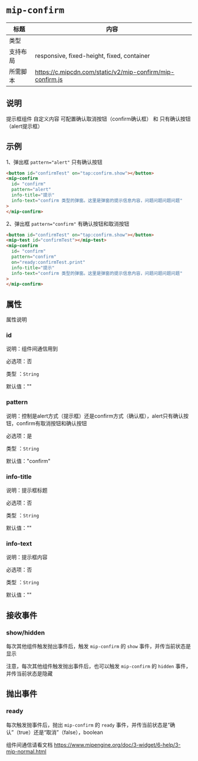 # `mip-confirm`

标题|内容
----|----
类型|
| 支持布局 | responsive, fixed-height, fixed, container                |
| 所需脚本 | https://c.mipcdn.com/static/v2/mip-confirm/mip-confirm.js |

## 说明

提示框组件 自定义内容 可配置确认取消按钮（confirm确认框） 和 只有确认按钮（alert提示框）

## 示例

1、弹出框 `pattern="alert"` 只有确认按钮

```html
<button id="confirmTest" on="tap:confirm.show"></button>
<mip-confirm
  id= "confirm"
  pattern="alert"
  info-title="提示"
  info-text="confirm 类型的弹窗。这里是弹窗的提示信息内容，问题问题问题问题"
>
</mip-confirm>
```

2、弹出框 `pattern="confirm"` 有确认按钮和取消按钮

```html
<button id="confirmTest" on="tap:confirm.show"></button>
<mip-test id="confirmTest"></mip-test>
<mip-confirm
  id= "confirm"
  pattern="confirm"
  on="ready:confirmTest.print"
  info-title="提示"
  info-text="confirm 类型的弹窗。这里是弹窗的提示信息内容，问题问题问题问题"
>
</mip-confirm>
```

## 属性

属性说明

### id

说明：组件间通信用到

必选项：否

类型 ：`String`

默认值：""

### pattern

说明：控制是alert方式（提示框）还是confirm方式（确认框），alert只有确认按钮，confirm有取消按钮和确认按钮

必选项：是

类型 ：`String`

默认值："confirm"

### info-title

说明：提示框标题

必选项：否

类型 ：`String`

默认值：""

### info-text

说明：提示框内容

必选项：否

类型 ：`String`

默认值：""

## 接收事件

### show/hidden

每次其他组件触发抛出事件后，触发 `mip-confirm` 的 `show` 事件，并传当前状态是显示

注意，每次其他组件触发抛出事件后，也可以触发 `mip-confirm` 的 `hidden` 事件，并传当前状态是隐藏

## 抛出事件

### ready

每次触发抛事件后，抛出 `mip-confirm` 的 `ready` 事件，并传当前状态是“确认”（true）还是“取消”（false），boolean

组件间通信请看文档 https://www.mipengine.org/doc/3-widget/6-help/3-mip-normal.html
